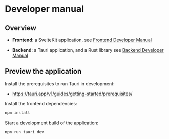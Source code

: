 <!--
SPDX-FileCopyrightText: 2023 Gonzalo Bulnes Guilpain
SPDX-FileCopyrightText: 2023 Freedom of the Press Foundation

SPDX-License-Identifier: AGPL-3.0-or-later
-->

# Developer manual

## Overview

- **Frontend**: a SvelteKit application, see [Frontend Developer Manual][fdm]
- **Backend**: a Tauri application, and a Rust library see [Backend Developer Manual][bdm]

  [fdm]: frontend.md
  [bdm]: backend.md

## Preview the application

Install the prerequisites to run Tauri in development:

- https://tauri.app/v1/guides/getting-started/prerequisites/

Install the frontend dependencies:

```bash
npm install
```

Start a development build of the application:

```bash
npm run tauri dev
```
